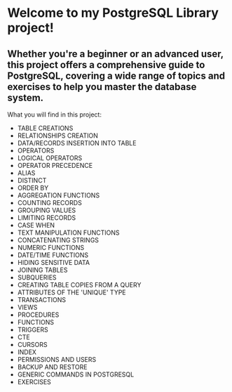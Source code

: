 # Welcome to my PostgreSQL Library project! <br>

## Whether you're a beginner or an advanced user, this project offers a comprehensive guide to PostgreSQL, covering a wide range of topics and exercises to help you master the database system.

What you will find in this project:

- TABLE CREATIONS
- RELATIONSHIPS CREATION
- DATA/RECORDS INSERTION INTO TABLE
- OPERATORS
- LOGICAL OPERATORS
- OPERATOR PRECEDENCE
- ALIAS
- DISTINCT
- ORDER BY
- AGGREGATION FUNCTIONS
- COUNTING RECORDS
- GROUPING VALUES
- LIMITING RECORDS
- CASE WHEN
- TEXT MANIPULATION FUNCTIONS
- CONCATENATING STRINGS
- NUMERIC FUNCTIONS
- DATE/TIME FUNCTIONS
- HIDING SENSITIVE DATA
- JOINING TABLES
- SUBQUERIES
- CREATING TABLE COPIES FROM A QUERY
- ATTRIBUTES OF THE 'UNIQUE' TYPE
- TRANSACTIONS
- VIEWS
- PROCEDURES
- FUNCTIONS
- TRIGGERS
- CTE
- CURSORS
- INDEX
- PERMISSIONS AND USERS
- BACKUP AND RESTORE
- GENERIC COMMANDS IN POSTGRESQL
- EXERCISES  
